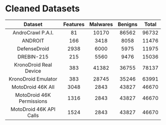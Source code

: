 # Cleaned Datasets


|           Dataset           | Features | Malwares | Benigns | Total |
|:---------------------------:|:---------------:|:----------:|:--------:|:-----:|
|     AndroCrawl P.A.I.       |        81       |    10170   |   86562  | 96732 |
|           ANDROIT           |       166       |    3418    |   8058   | 11476 |
|         DefenseDroid        |       2938      |    6000    |   5975   | 11975 |
|          DREBIN-215         |       215       |    5560    |   9476   | 15036 |
|   KronoDroid Real Device    |       383       |    41382   |   36755  | 78137 |
|     KronoDroid Emulator     |       383       |    28745   |   35246  | 63991 |
|      MotoDroid 46K All      |       3048      |    2843    |   43827  | 46670 |
|  MotoDroid 46K Permissions  |       1316      |    2843    |   43827  | 46670 |
|   MotoDroid 46K API Calls   |       1524      |    2843    |   43827  | 46670 |
